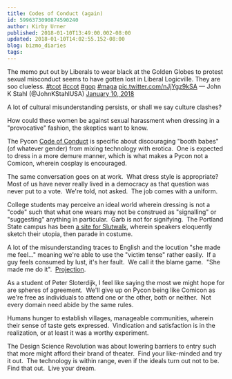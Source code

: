 ```yaml
---
title: Codes of Conduct (again)
id: 5996373090874590240
author: Kirby Urner
published: 2018-01-10T13:49:00.002-08:00
updated: 2018-01-10T14:02:55.152-08:00
blog: bizmo_diaries
tags: 
---
```


The memo put out by Liberals to wear black at the Golden Globes to protest sexual misconduct seems to have gotten lost in Liberal Logicville. They are soo clueless. [#tcot](https://twitter.com/hashtag/tcot?src=hash&ref_src=twsrc%5Etfw) [#ccot](https://twitter.com/hashtag/ccot?src=hash&ref_src=twsrc%5Etfw) [#gop](https://twitter.com/hashtag/gop?src=hash&ref_src=twsrc%5Etfw) [#maga](https://twitter.com/hashtag/maga?src=hash&ref_src=twsrc%5Etfw) [pic.twitter.com/nJjYgz9kSA](https://t.co/nJjYgz9kSA)
— John K Stahl (@JohnKStahlUSA) [January 10, 2018](https://twitter.com/JohnKStahlUSA/status/951099289387716608?ref_src=twsrc%5Etfw)

A lot of cultural misunderstanding persists, or shall we say culture clashes?

How could these women be against sexual harassment when dressing in a "provocative" fashion, the skeptics want to know.

The Pycon [Code of Conduct](http://mybizmo.blogspot.com/2017/12/codes-of-conduct.html) is specific about discouraging "booth babes" (of whatever gender) from mixing technology with erotica.  One is expected to dress in a more demure manner, which is what makes a Pycon not a Comicon, wherein cosplay is encouraged.

The same conversation goes on at work.  What dress style is appropriate?  Most of us have never really lived in a democracy as that question was never put to a vote.  We're told, not asked.  The job comes with a uniform.

College students may perceive an ideal world wherein dressing is not a "code" such that what one wears may not be construed as "signalling" or "suggesting" anything in particular.  Garb is not for signifying.  The Portland State campus has been [a site for Slutwalk](http://mybizmo.blogspot.com/2014/09/slutwalk-2014.html), wherein speakers eloquently sketch their utopia, then parade in costume.

A lot of the misunderstanding traces to English and the locution "she made me feel..." meaning we're able to use the "victim tense" rather easily.  If a guy feels consumed by lust, it's her fault.  We call it the blame game.  "She made me do it".  [Projection](http://controlroom.blogspot.com/2017/05/on-projection.html).

As a student of Peter Sloterdijk, I feel like saying the most we might hope for are spheres of agreement.  We'll give up on Pycon being like Comicon as we're free as individuals to attend one or the other, both or neither.  Not every domain need abide by the same rules.

Humans hunger to establish villages, manageable communities, wherein their sense of taste gets expressed.  Vindication and satisfaction is in the realization, or at least it was a worthy experiment.

The Design Science Revolution was about lowering barriers to entry such that more might afford their brand of theater.  Find your like-minded and try it out.  The technology is within range, even if the ideals turn out not to be.  Find that out.  Live your dream.